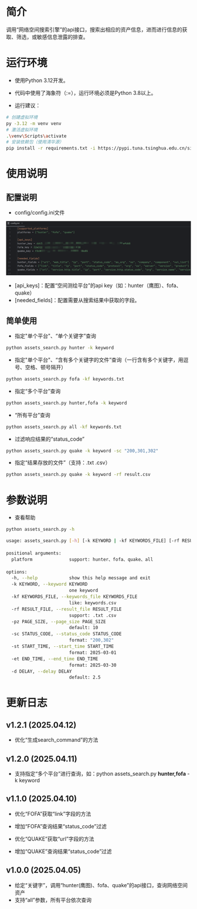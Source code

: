 # 简介

调用“网络空间搜索引擎”的api接口，搜索出相应的资产信息，进而进行信息的获取、筛选，或敏感信息泄露的排查。



# 运行环境

- 使用Python 3.12开发。
- 代码中使用了海象符（:=），运行环境必须是Python 3.8以上。

- 运行建议：

```bash
# 创建虚拟环境
py -3.12 -m venv venv
# 激活虚拟环境
.\venv\Scripts\activate
# 安装依赖包（使用清华源）
pip install -r requirements.txt -i https://pypi.tuna.tsinghua.edu.cn/simple
```



# 使用说明

## 配置说明

- config/config.ini文件

![image-20250410203713549](./assets/image-20250410203713549.png)

- [api_keys]：配置“空间测绘平台”的api key（如：hunter（鹰图）、fofa、quake）
- [needed_fields]：配置需要从搜索结果中获取的字段。



## 简单使用

- 指定"单个平台"、“单个关键字”查询

```bash
python assets_search.py hunter -k keyword
```

- 指定"单个平台"、“含有多个关键字的文件”查询（一行含有多个关键字，用逗号、空格、顿号隔开）

```bash
python assets_search.py fofa -kf keywords.txt
```

- 指定“多个平台”查询

```bash
python assets_search.py hunter,fofa -k keyword
```

- “所有平台”查询

```bash
python assets_search.py all -kf keywords.txt
```

- 过滤响应结果的“status_code”

```bash
python assets_search.py quake -k keyword -sc "200,301,302"
```

- 指定“结果存放的文件”（支持：.txt .csv）

```bash
python assets_search.py quake -k keyword -rf result.csv
```



# 参数说明

- 查看帮助

```bash
python assets_search.py -h
```

```bash
usage: assets_search.py [-h] [-k KEYWORD | -kf KEYWORDS_FILE] [-rf RESULT_FILE] [-pz PAGE_SIZE] [-sc STATUS_CODE] [-st START_TIME] [-et END_TIME] [-d DELAY] platform

positional arguments:
  platform              support: hunter、fofa、quake、all

options:
  -h, --help            show this help message and exit
  -k KEYWORD, --keyword KEYWORD
                        one keyword
  -kf KEYWORDS_FILE, --keywords_file KEYWORDS_FILE
                        like: keywords.csv
  -rf RESULT_FILE, --result_file RESULT_FILE
                        support: .txt .csv
  -pz PAGE_SIZE, --page_size PAGE_SIZE
                        default: 10
  -sc STATUS_CODE, --status_code STATUS_CODE
                        format: "200,302"
  -st START_TIME, --start_time START_TIME
                        format: 2025-03-01
  -et END_TIME, --end_time END_TIME
                        format: 2025-03-30
  -d DELAY, --delay DELAY
                        default: 2.5
```



# 更新日志


##  v1.2.1  (2025.04.12)

- 优化“生成search_command”的方法

##  v1.2.0  (2025.04.11)

- 支持指定“多个平台”进行查询，如：python assets_search.py **hunter,fofa** -k keyword

##  v1.1.0  (2025.04.10)

- 优化“FOFA”获取“link”字段的方法


- 增加“FOFA”查询结果“status_code”过滤
- 优化“QUAKE”获取“url”字段的方法
- 增加“QUAKE”查询结果“status_code”过滤

##  v1.0.0  (2025.04.05)

- 给定“关键字”，调用“hunter(鹰图)、fofa、quake”的api接口，查询网络空间资产
- 支持“all”参数，所有平台依次查询



